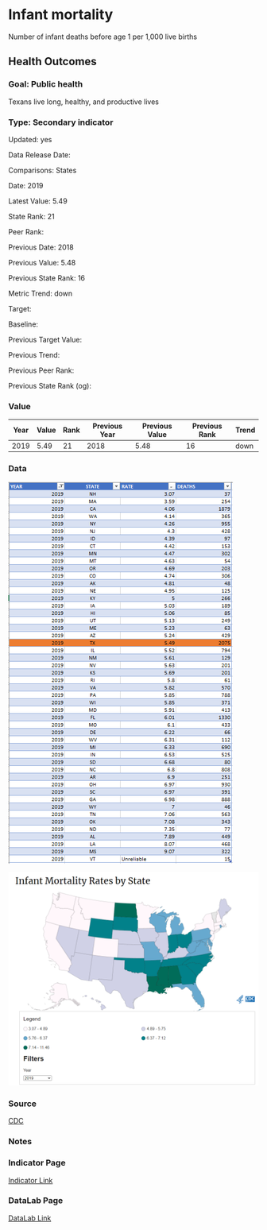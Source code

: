 # Infant mortality


Number of infant deaths before age 1 per 1,000 live births

## Health Outcomes

### Goal: Public health

Texans live long, healthy, and productive lives

### Type: Secondary indicator

Updated: yes

Data Release Date: 


Comparisons: States

Date: 2019

Latest Value: 5.49 

State Rank: 21

Peer Rank: 

Previous Date: 2018

Previous Value: 5.48

Previous State Rank: 16

Metric Trend: down

Target: 

Baseline: 

Previous Target Value: 

Previous Trend: 

Previous Peer Rank: 

Previous State Rank (og): 

### Value

| Year        |  Value      | Rank        | Previous Year | Previous Value | Previous Rank | Trend | 
| ----------- | ----------- | ----------- | ----------- | ----------- | ----------- | -----------|
|    2019     |  5.49          |  21         |    2018     |   5.48      | 16       |  down       | 

### Data

![data](./data_infant.PNG)

![map](./map_infant.PNG)

### Source

[CDC](https://www.cdc.gov/nchs/pressroom/sosmap/infant_mortality_rates/infant_mortality.htm)

### Notes

### Indicator Page

[Indicator Link](https://indicators.texas2036.org/indicator/53)

### DataLab Page

[DataLab Link](https://datalab.texas2036.org/licjbig/infant-mortality-by-cause-us-state-2003-2012-source-nvss?accesskey=erqxwie)
